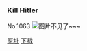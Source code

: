 ### Kill Hitler
No.1063
![图片不见了~~~](https://imgs.xkcd.com/comics/kill_hitler.png)

[原址](https://xkcd.com//1063) [下载](https://imgs.xkcd.com/comics/kill_hitler.png)


